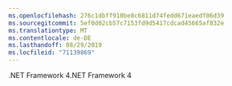 ```yaml
---
ms.openlocfilehash: 276c1dbff910be8c6811d74fedd671eaedf06d39
ms.sourcegitcommit: 5ef0d02cb57c7153fd9d5417cdcad45665af832e
ms.translationtype: MT
ms.contentlocale: de-DE
ms.lasthandoff: 08/29/2019
ms.locfileid: "71139869"
---
```

<span data-ttu-id="941a0-101">.NET Framework 4</span><span class="sxs-lookup"><span data-stu-id="941a0-101">.NET Framework 4</span></span>